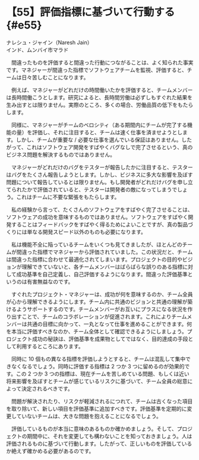 # 【55】評価指標に基づいて行動する{#e55}

<div class="author">ナレシュ・ジャイン（Naresh Jain）</div>
<div class="author_address">インド、ムンバイ市マラド</div>

　間違ったものを評価すると間違った行動につながることは、よく知られた事実です。マネジャーが間違った指標でソフトウェアチームを監視、評価すると、チームは日々苦しむことになります。

　例えば、マネジャーがどれだけの時間働いたかを評価すると、チームメンバーは長時間働こうとします。研究によると、長時間労働は必ずしもすぐれた結果を生み出すとは限りません。実際のところ、多くの場合、労働品質の低下をもたらします。

　同様に、マネジャーがチームのベロシティ（ある期間内にチームが完了する機能の量）を評価し、それに注目すると、チームは速く仕事を済ませようとします。しかし、チームが重要な / 必要な仕事を選んでいる保証はありません。したがって、これはソフトウェア開発をすばやくバグなしで完了させるという、真のビジネス問題を解決するものではありません。

　マネジャーがどれだけのバグをテスターが報告したかに注目すると、テスターはバグをたくさん報告しようとします。しかし、ビジネスに多大な影響を及ぼす問題について報告しているとは限りません。もし開発者がどれだけバグを申し立てられたかで評価されていると、テスターは開発者の敵になってしまうでしょう。これはチームに不要な緊張をもたらします。

　私の経験から言って、たくさんのソフトウェアをすばやく完了させることは、ソフトウェアの成功を意味するものではありません。ソフトウェアをすばやく開発することはフィードバックをすばやく得るためによいことですが、真の製品づくりには単なる開発スピード以外のものも必要になります。

　私は機能不全に陥っているチームをいくつも見てきましたが、ほとんどのチームが間違った指標でマネジャーから評価されていました。この状況だと、チームは間違った指標に合わせて最適化されてしまいます。プロジェクトの目的やビジョンが理解できていないと、各チームメンバーはばらばらな誤りのある指標に対して成功基準を自己定義し、自己評価するようになります。間違った評価基準というのは有害無益なのです。

　すぐれたプロジェクト・マネジャーは、成功が何を意味するのか、チーム全員が心から理解できるようにします。チーム内に共通のビジョンと共通の理解が築けるようサポートするのです。チームメンバーがお互いにプラスになる状況を作り出すことで、チームのコラボレーションが促進されます。これによりチームメンバーは共通の目標に向かって、一丸となって仕事を進めることができます。何を本当に評価すべきなのか、チーム全体として確認できるようにしましょう。プロジェクト成功の秘訣は、評価基準を成果物としてではなく、目的達成の手段として利用するところにあります。

　同時に 10 個もの異なる指標を評価しようとすると、チームは混乱して集中できなくなるでしょう。同時に評価する指標は 2 つか 3 つに留めるのが効果的です。この 2 つか 3 つの指標は、現在チームを苦しめている問題、もしくは近い将来影響を及ぼすとチームが感じているリスクに基づいて、チーム全員の総意によって決定されるべきです。

　問題が解決されたり、リスクが軽減されるにつれて、チームは古くなった項目を取り除いて、新しい項目を評価基準に追加すべきです。評価基準を定期的に変更していないチームは、大きな問題を抱えることになるでしょう。

　評価しているものが本当に意味のあるものか確かめましょう。そして、プロジェクトの期間中に、それを変更しても構わないことを知っておきましょう。人は評価されるものに基づいて行動します。したがって、正しいものを評価しているか絶えず確かめる必要があるのです。
